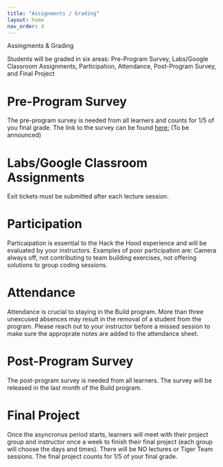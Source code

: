 ```yaml
---
title: "Assignments / Grading"
layout: home
nav_order: 4
---
```

<head>Assingments & Grading</head>

<body>
  <p>Students will be graded in six areas: Pre-Program Survey, Labs/Google Classroom Assignments,	Participation,	Attendance,	Post-Program Survey, and Final Project</p>

  <h1>Pre-Program Survey</h1>
    <p>The pre-program survey is needed from all learners and counts for 1/5 of you final grade. The link to the survey can be found <a href="#">here:</a> (To be announced)</p>

  <h1>Labs/Google Classroom Assignments</h1>
    <p>Exit tickets must be submitted after each lecture session.</p>

  <h1>Participation</h1>
    <p>Particaipation is essential to the Hack the Hood experience and will be evaluated by your instructors. Examples of poor participation are: Camera always off, not contributing to team building exercises, not offering solutions to group coding sessions.</p>

  <h1>Attendance</h1>
    <p>Attendance is crucial to staying in the Build program. More than three unexcused absences may result in the removal of a student from the program. Please reach out to your instructor before a missed session to make sure the approprate notes are added to the attendance sheet.</p>

  <h1>Post-Program Survey</h1>
    <p>The post-program survey is needed from all learners. The survey will be released in the last month of the Build program.</p>

  <h1>Final Project</h1>
    <p>Once the asyncronus period starts, learners will meet with their project group and instructor once a week to finish their final project (each group will choose the days and times). There will be NO lectures or Tiger Team sessions. The final project counts for 1/5 of your final grade. </p>


  
</body>
